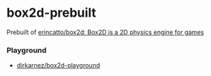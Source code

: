 box2d-prebuilt
==============
Prebuilt of [erincatto/box2d: Box2D is a 2D physics engine for games](https://github.com/erincatto/box2d)

### Playground
- [dirkarnez/box2d-playground](https://github.com/dirkarnez/box2d-playground)
